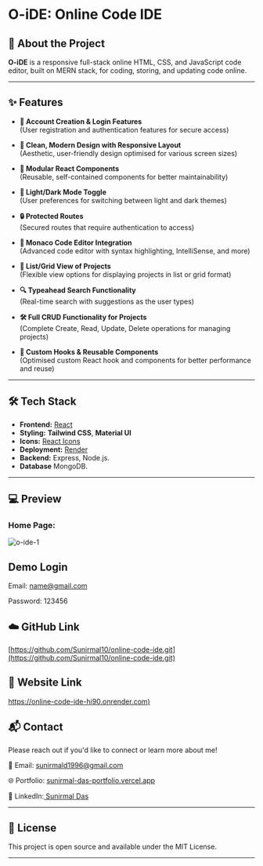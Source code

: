 # O-iDE: Online Code IDE


## 🚀 About the Project

**O-iDE** is a responsive full-stack online HTML, CSS, and JavaScript code editor, built on MERN stack, for coding, storing, and updating code online.

---

## ✨ Features

- **📑 Account Creation & Login Features**  
  (User registration and authentication features for secure access)

- **🎨 Clean, Modern Design with Responsive Layout**  
  (Aesthetic, user-friendly design optimised for various screen sizes)

- **🧩 Modular React Components**  
  (Reusable, self-contained components for better maintainability)

- **🌙 Light/Dark Mode Toggle**  
  (User preferences for switching between light and dark themes)

- **🔒 Protected Routes**  
  (Secured routes that require authentication to access)

- **📝 Monaco Code Editor Integration**  
  (Advanced code editor with syntax highlighting, IntelliSense, and more)

- **📂 List/Grid View of Projects**  
  (Flexible view options for displaying projects in list or grid format)

- **🔍 Typeahead Search Functionality**  
  (Real-time search with suggestions as the user types)

- **🛠️ Full CRUD Functionality for Projects**  
  (Complete Create, Read, Update, Delete operations for managing projects)

- **🔄 Custom Hooks & Reusable Components**  
  (Optimised custom React hook and components for better performance and reuse)


---

## 🛠 Tech Stack

- **Frontend:** [React](https://reactjs.org/)
- **Styling:**  **Tailwind CSS**, **Material UI**
- **Icons:** [React Icons](https://react-icons.github.io/)
- **Deployment:** [Render](https://render.com)
- **Backend:** Express, Node.js.
- **Database** MongoDB.

---

## 💻 Preview

### Home Page:

![o-ide-1](https://github.com/user-attachments/assets/ebfa6705-c54e-4d4a-90cd-df4685b049a9)

## Demo Login

Email: name@gmail.com

Password: 123456

## ☁️ GitHub Link

[https://github.com/Sunirmal10/online-code-ide.git](https://github.com/Sunirmal10/online-code-ide.git)

## 🔗 Website Link

[https://online-code-ide-hi90.onrender.com)](https://online-code-ide-hi90.onrender.com)

## 📬 Contact

Please reach out if you'd like to connect or learn more about me!

📧 Email: sunirmald1996@gmail.com

🌐 Portfolio: [sunirmal-das-portfolio.vercel.app](https://sunirmal-das-portfolio.vercel.app/)

💼 LinkedIn:[ Sunirmal Das](https://www.linkedin.com/in/sunirmal-d-a420a4205/)

---

## 📝 License
This project is open source and available under the MIT License.

---
